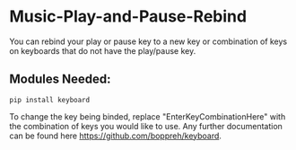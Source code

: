 # Music-Play-and-Pause-Rebind
You can rebind your play or pause key to a new key or combination of keys on keyboards that do not have the play/pause key.

## Modules Needed:
```
pip install keyboard
```


To change the key being binded, replace "EnterKeyCombinationHere" with the combination of keys you would like to use.
Any further documentation can be found here https://github.com/boppreh/keyboard.
